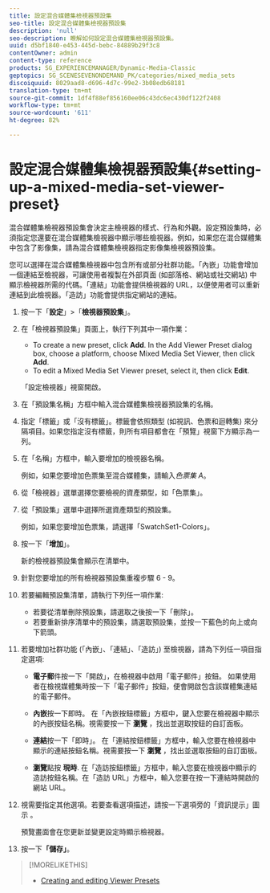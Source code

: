 ```yaml
---
title: 設定混合媒體集檢視器預設集
seo-title: 設定混合媒體集檢視器預設集
description: 'null'
seo-description: 瞭解如何設定混合媒體集檢視器預設集。
uuid: d5bf1840-e453-445d-bebc-84889b29f3c8
contentOwner: admin
content-type: reference
products: SG_EXPERIENCEMANAGER/Dynamic-Media-Classic
geptopics: SG_SCENESEVENONDEMAND_PK/categories/mixed_media_sets
discoiquuid: 8029aad8-d696-4d7c-99e2-3b08edb68181
translation-type: tm+mt
source-git-commit: 1df4f88ef856160ee06c43dc6ec430df122f2408
workflow-type: tm+mt
source-wordcount: '611'
ht-degree: 82%

---
```



# 設定混合媒體集檢視器預設集{#setting-up-a-mixed-media-set-viewer-preset}

混合媒體集檢視器預設集會決定主檢視器的樣式、行為和外觀。設定預設集時，必須指定您還要在混合媒體集檢視器中顯示哪些檢視器。例如，如果您在混合媒體集中包含了影像集，請為混合媒體集檢視器指定影像集檢視器預設集。

您可以選擇在混合媒體集檢視器中包含所有或部分社群功能。「內嵌」功能會增加一個連結至檢視器，可讓使用者複製在外部頁面 (如部落格、網站或社交網站) 中顯示檢視器所需的代碼。「連結」功能會提供檢視器的 URL，以便使用者可以重新連結到此檢視器。「造訪」功能會提供指定網站的連結。

1. 按一下「**設定**」>「**檢視器預設集**」。
1. 在「檢視器預設集」頁面上，執行下列其中一項作業：

   * To create a new preset, click **Add**. In the Add Viewer Preset dialog box, choose a platform, choose Mixed Media Set Viewer, then click **Add**.
   * To edit a Mixed Media Set Viewer preset, select it, then click **Edit**.

   「設定檢視器」視窗開啟。

1. 在「預設集名稱」方框中輸入混合媒體集檢視器預設集的名稱。
1. 指定「標籤」或「沒有標籤」。標籤會依照類型 (如視訊、色票和迴轉集) 來分隔項目。如果您指定沒有標籤，則所有項目都會在「預覽」視窗下方顯示為一列。
1. 在「名稱」方框中，輸入要增加的檢視器名稱。

   例如，如果您要增加色票集至混合媒體集，請輸入&#x200B;*色票集 A*。

1. 從「檢視器」選單選擇您要檢視的資產類型，如「色票集」。
1. 從「預設集」選單中選擇所選資產類型的預設集。

   例如，如果您要增加色票集，請選擇「SwatchSet1-Colors」。

1. 按一下「**增加**」。

   新的檢視器預設集會顯示在清單中。

1. 針對您要增加的所有檢視器預設集重複步驟 6 - 9。
1. 若要編輯預設集清單，請執行下列任一項作業:

   * 若要從清單刪除預設集，請選取之後按一下「刪除」。
   * 若要重新排序清單中的預設集，請選取預設集，並按一下藍色的向上或向下箭頭。

1. 若要增加社群功能 (「內嵌」、「連結」、「造訪」) 至檢視器，請為下列任一項目指定選項:

   * **電子郵**&#x200B;件按一下「開啟」，在檢視器中啟用「電子郵件」按鈕。 如果使用者在檢視媒體集時按一下「電子郵件」按鈕，便會開啟包含該媒體集連結的電子郵件。

   * **內嵌**&#x200B;按一下即時。 在「內嵌按鈕標籤」方框中，鍵入您要在檢視器中顯示的內嵌按鈕名稱。視需要按一下 
**瀏覽** ，找出並選取按鈕的自訂面板。

   * **連結**&#x200B;按一下「即時」。 在「連結按鈕標籤」方框中，輸入您要在檢視器中顯示的連結按鈕名稱。視需要按一下 
**瀏覽** ，找出並選取按鈕的自訂面板。

   * **瀏覽**&#x200B;點按 
**現時**. 在「造訪按鈕標籤」方框中，輸入您要在檢視器中顯示的造訪按鈕名稱。在「造訪 URL」方框中，輸入您要在按一下連結時開啟的網站 URL。

1. 視需要指定其他選項。若要查看選項描述，請按一下選項旁的「資訊提示」圖示 。

   預覽畫面會在您更新並變更設定時顯示檢視器。

1. 按一下&#x200B;**「儲存」**。

>[!MORELIKETHIS]
>
>* [Creating and editing Viewer Presets](application-setup.md#adding_and_editing_viewer_presets)

